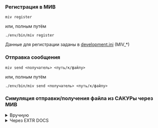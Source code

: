 ### Регистрация в МИВ
```shell
miv register
```
или, полным путём
```shell
./env/bin/miv register
```
Данные для регистрации заданы в [development.ini](./../../development.ini) (MIV_*)


### Отправка сообщения
```shell
miv send <получатель> <путь/к/файлу>
```
или, полным путём
```shell
./env/bin/miv send <получатель> <путь/к/файлу>
```

### Симуляция отправки/получения файла из САКУРы через МИВ
<details>
<summary>Вручную</summary>

```shell
# Реестр ИСП
miv send mks@int.aorti.tech mks_backend/MIV/parsing/constructions/sakura_isp.xml
```
</details>

<details>
<summary>Через EXTR DOCS</summary>

1. Заполнить переменную EXTR_DOCS_MIV_SENDER в [development.ini](./../../development.ini)
2. Воспользоваться графическим интерфейсом EXTR DOCS и отправить документ [sakura_isp.xml](./parsing/constructions/sakura_isp.xml)
</details>
